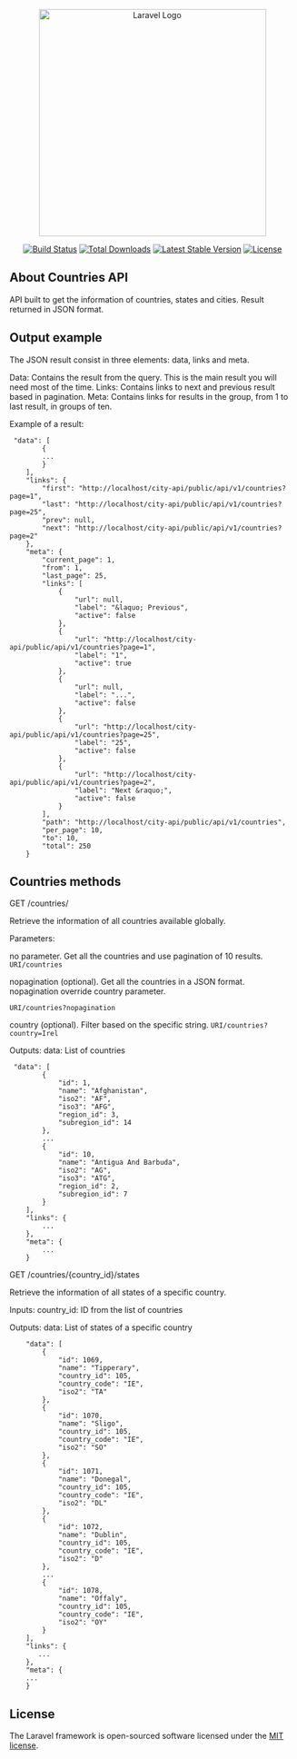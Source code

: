 <p align="center"><a href="https://laravel.com" target="_blank"><img src="https://raw.githubusercontent.com/laravel/art/master/logo-lockup/5%20SVG/2%20CMYK/1%20Full%20Color/laravel-logolockup-cmyk-red.svg" width="400" alt="Laravel Logo"></a></p>

<p align="center">
<a href="https://github.com/laravel/framework/actions"><img src="https://github.com/laravel/framework/workflows/tests/badge.svg" alt="Build Status"></a>
<a href="https://packagist.org/packages/laravel/framework"><img src="https://img.shields.io/packagist/dt/laravel/framework" alt="Total Downloads"></a>
<a href="https://packagist.org/packages/laravel/framework"><img src="https://img.shields.io/packagist/v/laravel/framework" alt="Latest Stable Version"></a>
<a href="https://packagist.org/packages/laravel/framework"><img src="https://img.shields.io/packagist/l/laravel/framework" alt="License"></a>
</p>

## About Countries API

API built to get the information of countries, states and cities. Result returned in JSON format.

## Output example

The JSON result consist in three elements: data, links and meta.

Data: Contains the result from the query. This is the main result you will need most of the time.
Links: Contains links to next and previous result based in pagination.
Meta: Contains links for results in the group, from 1 to last result, in groups of ten.

Example of a result:

``` 
 "data": [
        {
        ...
        }
    ],
    "links": {
        "first": "http://localhost/city-api/public/api/v1/countries?page=1",
        "last": "http://localhost/city-api/public/api/v1/countries?page=25",
        "prev": null,
        "next": "http://localhost/city-api/public/api/v1/countries?page=2"
    },
    "meta": {
        "current_page": 1,
        "from": 1,
        "last_page": 25,
        "links": [
            {
                "url": null,
                "label": "&laquo; Previous",
                "active": false
            },
            {
                "url": "http://localhost/city-api/public/api/v1/countries?page=1",
                "label": "1",
                "active": true
            },
            {
                "url": null,
                "label": "...",
                "active": false
            },
            {
                "url": "http://localhost/city-api/public/api/v1/countries?page=25",
                "label": "25",
                "active": false
            },
            {
                "url": "http://localhost/city-api/public/api/v1/countries?page=2",
                "label": "Next &raquo;",
                "active": false
            }
        ],
        "path": "http://localhost/city-api/public/api/v1/countries",
        "per_page": 10,
        "to": 10,
        "total": 250
    }
```

## Countries methods

GET /countries/

Retrieve the information of all countries available globally.

Parameters:

no parameter. Get all the countries and use pagination of 10 results.
``` URI/countries```

nopagination (optional). Get all the countries in a JSON format. nopagination override country parameter.

``` URI/countries?nopagination ```

country (optional). Filter based on the specific string. 
``` URI/countries?country=Irel ```



Outputs:
data: List of countries

``` 
 "data": [
        {
            "id": 1,
            "name": "Afghanistan",
            "iso2": "AF",
            "iso3": "AFG",
            "region_id": 3,
            "subregion_id": 14
        },
        ...
        {
            "id": 10,
            "name": "Antigua And Barbuda",
            "iso2": "AG",
            "iso3": "ATG",
            "region_id": 2,
            "subregion_id": 7
        }
    ],
    "links": {
        ...
    },
    "meta": {
        ...
    }
```

GET /countries/{country_id}/states

Retrieve the information of all states of a specific country.

Inputs:
country_id: ID from the list of countries

Outputs:
data: List of states of a specific country

```	
	"data": [
        {
            "id": 1069,
            "name": "Tipperary",
            "country_id": 105,
            "country_code": "IE",
            "iso2": "TA"
        },
        {
            "id": 1070,
            "name": "Sligo",
            "country_id": 105,
            "country_code": "IE",
            "iso2": "SO"
        },
        {
            "id": 1071,
            "name": "Donegal",
            "country_id": 105,
            "country_code": "IE",
            "iso2": "DL"
        },
        {
            "id": 1072,
            "name": "Dublin",
            "country_id": 105,
            "country_code": "IE",
            "iso2": "D"
        },
        ...
        {
            "id": 1078,
            "name": "Offaly",
            "country_id": 105,
            "country_code": "IE",
            "iso2": "OY"
        }
    ],
    "links": {
       ...
    },
    "meta": {
	...
    }
```

## License

The Laravel framework is open-sourced software licensed under the [MIT license](https://opensource.org/licenses/MIT).
